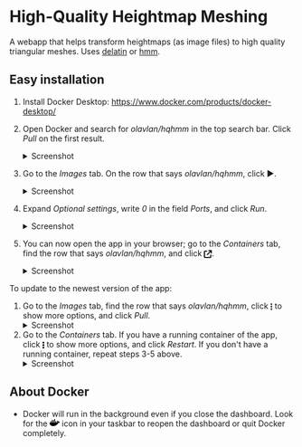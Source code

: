 # High-Quality Heightmap Meshing

A webapp that helps transform heightmaps (as image files) to high quality triangular meshes. Uses [delatin](https://github.com/mapbox/delatin) or [hmm](https://github.com/fogleman/hmm).

## Easy installation

1. Install Docker Desktop: https://www.docker.com/products/docker-desktop/
2. Open Docker and search for _olavlan/hqhmm_ in the top search bar. Click _Pull_ on the first result. <details>
   <summary>Screenshot</summary>
   <img src="public/docker-search.png" width="600" alt="Docker search">
   </details>

3. Go to the _Images_ tab. On the row that says _olavlan/hqhmm_, click ▶. <details>
   <summary>Screenshot</summary>
   <img src="public/docker-image.png" width="600" alt="Docker image">
   </details>

4. Expand _Optional settings_, write _0_ in the field _Ports_, and click _Run_.<details>
   <summary>Screenshot</summary>
   <img src="public/docker-run.png" width="600" alt="Docker run">
   </details>

5. You can now open the app in your browser; go to the *Containers* tab, find the row that says _olavlan/hqhmm_, and click <img src="public/arrow-up-right-from-square-solid.svg" style="vertical-align: text-bottom; height:1em;">. <details>
   <summary>Screenshot</summary>
   <img src="public/docker-open.png" width="600" alt="Docker open">
   </details>

To update to the newest version of the app: 

1. Go to the *Images* tab, find the row that says _olavlan/hqhmm_, click <img src="public/ellipsis-vertical-solid.svg" style="vertical-align: text-bottom; height:1em;"> to show more options, and click *Pull*. <details>
   <summary>Screenshot</summary>
   <img src="public/docker-update.png" width="600" alt="Docker open">
   </details>
2. Go to the *Containers* tab. If you have a running container of the app, click <img src="public/ellipsis-vertical-solid.svg" style="vertical-align: text-bottom; height:1em;"> to show more options, and click *Restart*. If you don't have a running container, repeat steps 3-5 above. <details>
   <summary>Screenshot</summary>
   <img src="public/docker-restart-container.png.png" width="600" alt="Docker open">
   </details>

## About Docker

* Docker will run in the background even if you close the dashboard. Look for the  <img src="public/docker-brands-solid.svg" style="height:1em;"> icon in your taskbar to reopen the dashboard or quit Docker completely.